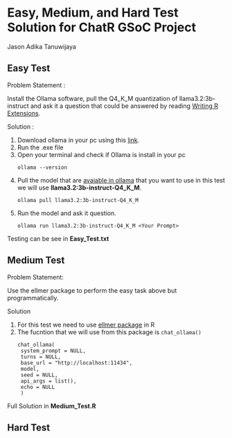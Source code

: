 # **Easy, Medium, and Hard Test Solution for ChatR GSoC Project**

Jason Adika Tanuwijaya

## Easy Test
Problem Statement : 

Install the Ollama software, pull the Q4_K_M quantization of llama3.2:3b-instruct and ask it a question that could be answered by reading [Writing R Extensions](https://cran.r-project.org/doc/manuals/r-devel/R-exts.html).

Solution :
1. Download ollama in your pc using this [link](https://ollama.com/download).
2. Run the .exe file
3. Open your terminal and check if Ollama is install in your pc
   ```
   ollama --version
   ```
4. Pull the model that are [avaiable in ollama](https://ollama.com/search) that you want to use in this test we will use **llama3.2:3b-instruct-Q4_K_M**.
   ```
   ollama pull llama3.2:3b-instruct-Q4_K_M
   ```
5. Run the model and ask it question.
   ```
   ollama run llama3.2:3b-instruct-Q4_K_M <Your Prompt>
   ```
Testing can be see in **Easy_Test.txt**

## Medium Test
Problem Statement:

Use the ellmer package to perform the easy task above but programmatically.

Solution
1. For this test we need to use [ellmer package](https://cran.r-project.org/web/packages/ellmer/index.html) in R
2. The fucntion that we will use from this package is `chat_ollama()`
   ```
   chat_ollama(
    system_prompt = NULL,
    turns = NULL,
    base_url = "http://localhost:11434",
    model,
    seed = NULL,
    api_args = list(),
    echo = NULL
    )
   ```
Full Solution in **Medium_Test.R**

## Hard Test

